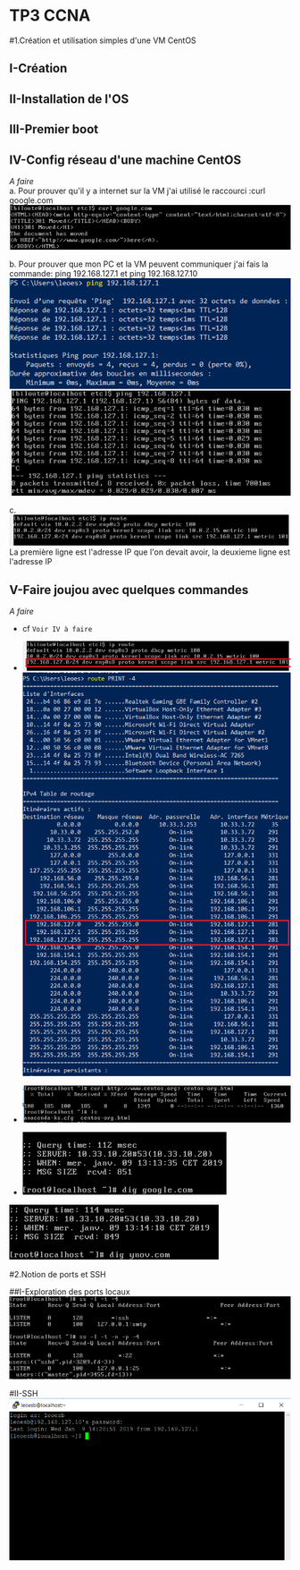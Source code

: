 # TP3 CCNA
#1.Création et utilisation simples d'une VM CentOS
## I-Création
## II-Installation de l'OS
## III-Premier boot
## IV-Config réseau d'une machine CentOS

   *A faire*  
   a. Pour prouver qu'il y a internet sur la VM j'ai utilisé le raccourci :curl google.com  
   ![Légende](IMG/IMG1.PNG)
   
   b. Pour prouver que mon PC et la VM peuvent communiquer j'ai fais la commande: ping 192.168.127.1 et ping 192.168.127.10
   ![Légende](IMG/IMG2.PNG)
   ![Légende](IMG/IMG3.PNG)  
   
   c.  
   ![Légende](IMG/IMG4.PNG)  
   La première ligne est l'adresse IP que l'on devait avoir, la deuxieme ligne est l'adresse IP
   
## V-Faire joujou avec quelques commandes
   *A faire*  
   * cf `Voir IV à faire`  
   * ![Légende](IMG/IMG4_1.PNG)
   ![Légende](IMG/IMG5_1.PNG)
   *  ![Légende](IMG/IMG6.PNG)
  
   * ![Légende](IMG/IMG7.PNG)
   
   ![Légende](IMG/IMG8.PNG)
   
   #2.Notion de ports et SSH
   
  ##I-Exploration des ports locaux
  ![Légende](IMG/IMG9.PNG)
  
  #II-SSH
  ![Légende](IMG/IMG10.PNG)
